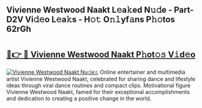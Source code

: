 ## Vivienne Westwood Naakt L𝚎a𝚔ed N𝚞𝚍e - Part-D2V Vi𝚍𝚎o L𝚎a𝚔s - H𝚘𝚝 O𝚗𝚕yf𝚊ns P𝚑𝚘tos 62rGh

# <h2><a href="http://kf3ypt.oniu.top/?m=Vivienne+Westwood+Naakt">🔗👉 🔴 Vivienne Westwood Naakt P𝚑ot𝚘𝚜 V𝚒d𝚎o</a></h2>

[![Vivienne Westwood Naakt Nu𝚍e𝚜](https://i.imgur.com/0qMVB7G.gif)](http://kf3ypt.oniu.top/?m=Vivienne+Westwood+Naakt)
Online entertainer and multimedia artist Vivienne Westwood Naakt, celebrated for sharing dance and lifestyle ideas through viral dance routines and compact clips. Motivational figure Vivienne Westwood Naakt, famed for their exceptional accomplishments and dedication to creating a positive change in the world.  
